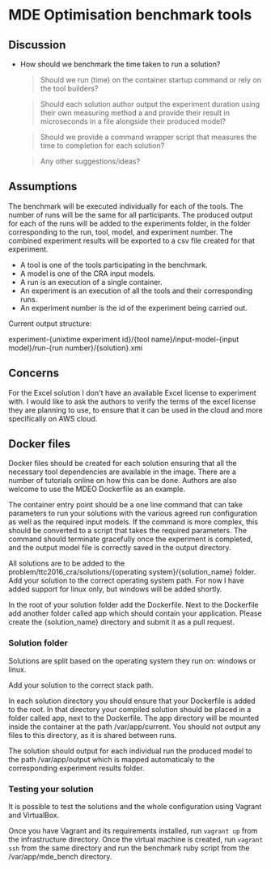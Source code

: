# MDE Optimisation benchmark tools

## Discussion

 * How should we benchmark the time taken to run a solution?
  
    > Should we run (time) on the container startup command or rely on the tool builders?
    
    > Should each solution author output the experiment duration using their own measuring method a
    and provide their result in microseconds in a file alongside their produced model?
    
    > Should we provide a command wrapper script that measures the time to completion for each 
    solution?
    
    > Any other suggestions/ideas?
 
 ## Assumptions
 
 The benchmark will be executed individually for each of the tools. The number of runs
 will be the same for all participants. The produced output for each of the runs will be added
 to the experiments folder, in the folder corresponding to the run, tool, model, and experiment number. The combined experiment
 results will be exported to a csv file created for that experiment.
 
 * A tool is one of the tools participating in the benchmark.
 * A model is one of the CRA input models.
 * A run is an execution of a single container.
 * An experiment is an execution of all the tools and their corresponding runs.
 * An experiment number is the id of the experiment being carried out.
 
 Current output structure:
 
 experiment-{unixtime experiment id}/{tool name}/input-model-{input model}/run-{run number}/{solution}.xmi
 
 ## Concerns
 
 For the Excel solution I don't have an available Excel license to experiment with. I would like to ask the authors
 to verify the terms of the excel license they are planning to use, to ensure that it can be used in the cloud and more
 specifically on AWS cloud.
 
 ## Docker files
 
 Docker files should be created for each solution ensuring that all
 the necessary tool dependencies are available in the image. There are a number of tutorials
 online on how this can be done. Authors are also welcome to use the MDEO Dockerfile as an example.
 
 The container entry point should be a one line command that can take parameters to
 run your solutions with the various agreed run configuration as well as
 the required input models. If the command is more complex, this should be
 converted to a script that takes the required parameters. The command should terminate gracefully
 once the experiment is completed, and the output model file is correctly saved in the output directory.
 
 All solutions are to be added to the problem/ttc2016_cra/solutions/{operating system}/{solution_name} folder. 
 Add your solution to the correct operating system path. For now I have added support for linux only, but windows will
 be added shortly.
 
 In the root of your solution folder add the Dockerfile. Next to the Dockerfile add another folder called app 
 which should contain your application. Please create the {solution_name} directory and submit it as a pull request.
 
 ### Solution folder
 
 Solutions are split based on the operating system they run on: windows or linux.
 
 Add your solution to the correct stack path.
 
 In each solution directory you should ensure that your Dockerfile is added to the root.
 In that directory your compiled solution should be placed in a folder called app, next to the Dockerfile. 
 The app directory will be mounted inside the container at the path /var/app/current. You 
 should not output any files to this directory, as it is shared between runs.
 
 The solution should output for each individual run the produced model to the path /var/app/output
 which is mapped automaticaly to the corresponding experiment results folder.
 
 ### Testing your solution
 
 It is possible to test the solutions and the whole configuration using Vagrant and VirtualBox.
 
 Once you have Vagrant and its requirements installed, run `vagrant up` from the infrastructure directory.
 Once the virtual machine is created, run `vagrant ssh` from the same directory and run the benchmark ruby 
 script from the /var/app/mde_bench directory.